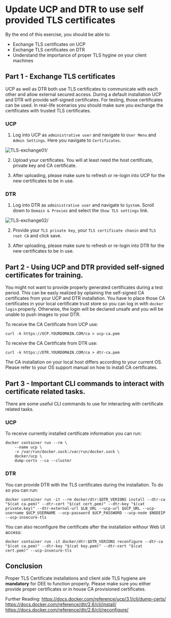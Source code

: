 # Update UCP and DTR to use self provided TLS certificates

By the end of this exercise, you should be able to:

 - Exchange TLS certificates on UCP
 - Exchange TLS certificates on DTR
 - Understand the importance of proper TLS hygine on your client machines

## Part 1 - Exchange TLS certificates

UCP as well as DTR both use TLS certificates to communicate with each other and allow external secured access. During a default installation UCP and DTR will provide self-signed certificates. For testing, those certificates can be used. In real-life scenarios you should make sure you exchange the certificates with trusted TLS certificates.

### UCP

1. Log into UCP as `administrative user` and navigate to `User Menu` and `Admin Settings`. Here you navigate to `Certificates`.

![TLS-exchange01](../images/TLS-exchange01.png)/

2. Upload your certificates. You will at least need the host certificate, private key and CA certificate. 

3. After uploading, please make sure to refresh or re-login into UCP for the new certificates to be in use.

### DTR

1. Log into DTR as `administrative user` and navigate to `System`. Scroll down to `Domain & Proxies` and select the `Show TLS settings` link.

![TLS-exchange02](../images/TLS-exchange02.png)/

2. Provide your `TLS private key`, your `TLS certificate chanin` and `TLS root CA` and click save.

3. After uploading, please make sure to refresh or re-login into DTR for the new certificates to be in use.


## Part 2 - Using UCP and DTR provided self-signed certificates for training.

You might not want to provide properly generated certificates during a test period. This can be easly realized by optaining the self-signed CA certificates from your UCP and DTR installation. You have to place those CA certificates in your local certificate trust store so you can log in with `docker login` properly. Otherwise, the login will be declared unsafe and you will be unable to push images to your DTR.

To receive the CA Certificate from UCP use:
```
curl -k https://UCP.YOURDOMAIN.COM/ca > ucp-ca.pem
```

To receive the CA Certificate from DTR use:
```
curl -k https://DTR.YOURDOMAIN.COM/ca > dtr-ca.pem
```

The CA installation on your local host differs according to your current OS. Please refer to your OS support manual on how to install CA certificates.


## Part 3 - Important CLI commands to interact with certificate related tasks.

There are some useful CLI commands to use for interacting with certificate related tasks.

### UCP

To receive currently installed certificate information you can run:
```
docker container run --rm \
    --name ucp \
    -v /var/run/docker.sock:/var/run/docker.sock \
    docker/ucp \
    dump-certs --ca --cluster
```

### DTR

You can provide DTR with the TLS certificates during the installation. To do so you can run:
```
docker container run -it --rm docker/dtr:$DTR_VERIONS install --dtr-ca "$(cat ca.pem)" --dtr-cert "$(cat cert.pem)" --dtr-key "$(cat private.key)" --dtr-external-url $LB_URL --ucp-url $UCP_URL --ucp-username $UCP_USERNAME --ucp-password $UCP_PASSWORD --ucp-node $NODEIP --ucp-insecure-tls
```

You can also reconfigure the certificate after the installation withour Web UI access:
```
docker container run -it docker/dtr:$DTR_VERIONS reconfigure --dtr-ca "$(cat ca.pem)" --dtr-key "$(cat key.pem)" --dtr-cert "$(cat cert.pem)" --ucp-insecure-tls
```

## Conclusion

Proper TLS Certificate installations and client side TLS hygiene are **mandatory** for DEE to function properly. Please make sure you either provide proper certificates or in house CA provisioned certificates.

Further Reading:
https://docs.docker.com/reference/ucp/3.1/cli/dump-certs/
https://docs.docker.com/reference/dtr/2.6/cli/install/
https://docs.docker.com/reference/dtr/2.6/cli/reconfigure/


